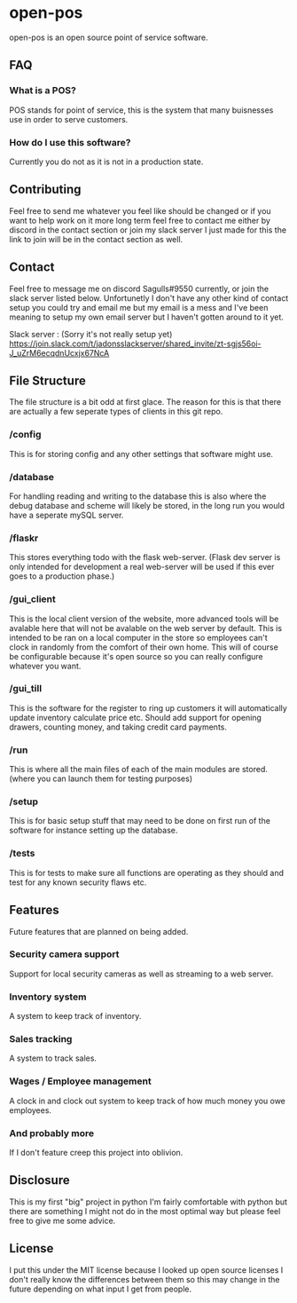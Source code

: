 # open-pos
open-pos is an open source point of service software.


## FAQ

### What is a POS?
POS stands for point of service, this is the system that many buisnesses use in order to serve customers.

### How do I use this software?
Currently you do not as it is not in a production state.


## Contributing
Feel free to send me whatever you feel like should be changed or if you want to help work on it more long term feel free to contact me either by discord in the contact section or join my slack server I just made for this the link to join will be in the contact section as well.


## Contact
Feel free to message me on discord Sagulls#9550 currently, or join the slack server listed below. Unfortunetly I don't have any other kind of contact setup you could try and email me but my email is a mess and I've been meaning to setup my own email server but I haven't gotten around to it yet.

Slack server : (Sorry it's not really setup yet)
https://join.slack.com/t/jadonsslackserver/shared_invite/zt-sgjs56oi-J_uZrM6ecqdnUcxjx67NcA


## File Structure
The file structure is a bit odd at first glace.  The reason for this is that there are actually a few seperate types of clients in this git repo.

### /config
This is for storing config and any other settings that software might use.

### /database
For handling reading and writing to the database this is also where the debug database and scheme will likely be stored, in the long run you would have a seperate mySQL server.

### /flaskr
This stores everything todo with the flask web-server.  (Flask dev server is only intended for development a real web-server will be used if this ever goes to a production phase.)

### /gui_client
This is the local client version of the website, more advanced tools will be avalable here that will not be avalable on the web server by default.  This is intended to be ran on a local computer in the store so employees can't clock in randomly from the comfort of their own home.  This will of course be configurable because it's open source so you can really configure whatever you want.

### /gui_till
This is the software for the register to ring up customers it will automatically update inventory calculate price etc.  Should add support for opening drawers, counting money, and taking credit card payments.

### /run
This is where all the main files of each of the main modules are stored.  (where you can launch them for testing purposes)

### /setup
This is for basic setup stuff that may need to be done on first run of the software for instance setting up the database.

### /tests
This is for tests to make sure all functions are operating as they should and test for any known security flaws etc.


## Features
Future features that are planned on being added.

### Security camera support
Support for local security cameras as well as streaming to a web server.

### Inventory system
A system to keep track of inventory.

### Sales tracking
A system to track sales.

### Wages / Employee management
A clock in and clock out system to keep track of how much money you owe employees.

### And probably more
If I don't feature creep this project into oblivion.


## Disclosure
This is my first "big" project in python I'm fairly comfortable with python but there are something I might not do in the most optimal way but please feel free to give me some advice.


## License
I put this under the MIT license because I looked up open source licenses I don't really know the differences between them so this may change in the future depending on what input I get from people.
